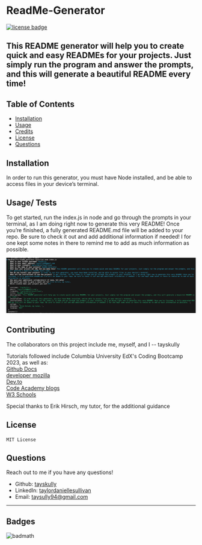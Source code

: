 # ReadMe-Generator
[![license badge](https://img.shields.io/badge/License-MIT-green)](LICENSE)
## This README generator will help you to create quick and easy READMEs for your projects. Just simply run the program and answer the prompts, and this will generate a beautiful README every time!


## Table of Contents
 
- [Installation](#installation)
- [Usage](#usage)
- [Credits](#credits)
- [License](#license)
- [Questions](#questions)

## Installation

In order to run this generator, you must have Node installed, and be able to access files in your device’s terminal. 

## Usage/ Tests

To get started, run the index.js in node and go through the prompts in your terminal, as I am doing right now to generate this very README! Once you’re finished, a fully generated README.md file will be added to your repo. Be sure to check it out and add additional information if needed! I for one kept some notes in there to remind me to add as much information as possible. 

  ![ReadMe-Generator in action](assets/images/screenshot.png)

## Contributing

The collaborators on this project include me, myself, and I -- tayskully
   

Tutorials followed include Columbia University EdX's Coding Bootcamp 2023, as well as:  
 [Github Docs](https://docs.github.com/en)  
 [developer mozilla](https://developer.mozilla.org/en-US/)  
 [Dev.to](https://dev.to/)  
 [Code Academy blogs](https://www.codecademy.com/resources/blog/)  
 [W3 Schools](https://www.w3schools.com/)

Special thanks to Erik Hirsch, my tutor, for the additional guidance 

## License 
    MIT License

## Questions

Reach out to me if you have any questions!
- Github: [tayskully](https://github.com/tayskully)
- LinkedIn: [taylordaniellesullivan](https://www.linkedin.com/in/taylordaniellesullivan/)
- Email: taysully94@gmail.com

---

## Badges

![badmath](https://img.shields.io/github/languages/top/lernantino/badmath)



